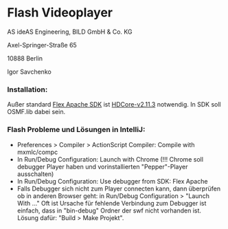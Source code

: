 Flash Videoplayer
=====================
AS ideAS Engineering, BILD GmbH & Co. KG

Axel-Springer-Straße 65

10888 Berlin

Igor Savchenko


### Installation:
Außer standard [Flex Apache SDK](http://flex.apache.org/installer.html) ist [HDCore-v2.11.3](http://mediapm.edgesuite.net/akamai-osmf-plugins/samples/index.html) notwendig. In SDK soll OSMF.lib dabei sein.


### Flash Probleme und Lösungen in IntelliJ:
  +  Preferences > Compiler > ActionScript Compiler:   Compile with mxmlc/compc
  +  In Run/Debug Configuration:   Launch with Chrome (!!! Chrome soll debugger Player haben und vorinstallierten "Pepper"-Player ausschalten)
  +  In Run/Debug Configuration:  Use debugger from SDK: Flex Apache
  +  Falls Debugger sich nicht zum Player connecten kann, dann überprüfen ob in anderen Browser geht: in Run/Debug Configuration > "Launch With ..."
        Oft ist Ursache für fehlende Verbindung zum Debugger ist einfach, dass in "bin-debug" Ordner der swf nicht vorhanden ist. Lösung dafür: "Build > Make Projekt".